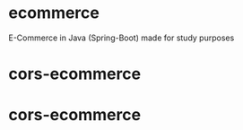 # ecommerce
E-Commerce in Java (Spring-Boot) made for study purposes
# cors-ecommerce
# cors-ecommerce
